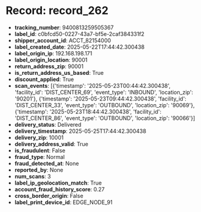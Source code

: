# Record: record_262

- **tracking_number**: 9400813259505367
- **label_id**: c0bfcd50-0227-43a7-bf5e-2caf384331f2
- **shipper_account_id**: ACCT_82154000
- **label_created_date**: 2025-05-22T17:44:42.300438
- **label_origin_ip**: 192.168.198.171
- **label_origin_location**: 90001
- **return_address_zip**: 90001
- **is_return_address_us_based**: True
- **discount_applied**: True
- **scan_events**: [{'timestamp': '2025-05-23T00:44:42.300438', 'facility_id': 'DIST_CENTER_69', 'event_type': 'INBOUND', 'location_zip': '90201'}, {'timestamp': '2025-05-23T09:44:42.300438', 'facility_id': 'DIST_CENTER_33', 'event_type': 'OUTBOUND', 'location_zip': '90069'}, {'timestamp': '2025-05-23T18:44:42.300438', 'facility_id': 'DIST_CENTER_86', 'event_type': 'OUTBOUND', 'location_zip': '90066'}]
- **delivery_status**: Delivered
- **delivery_timestamp**: 2025-05-25T17:44:42.300438
- **delivery_zip**: 10001
- **delivery_address_valid**: True
- **is_fraudulent**: False
- **fraud_type**: Normal
- **fraud_detected_at**: None
- **reported_by**: None
- **num_scans**: 3
- **label_ip_geolocation_match**: True
- **account_fraud_history_score**: 0.27
- **cross_border_origin**: False
- **label_print_device_id**: EDGE_NODE_91